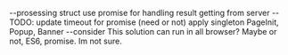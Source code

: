 --prosessing struct
use promise for handling result getting from server
--TODO: 
update timeout for promise (need or not)
apply singleton PageInit, Popup, Banner
--consider
This solution can run in all browser? Maybe or not, ES6, promise. Im not sure.
